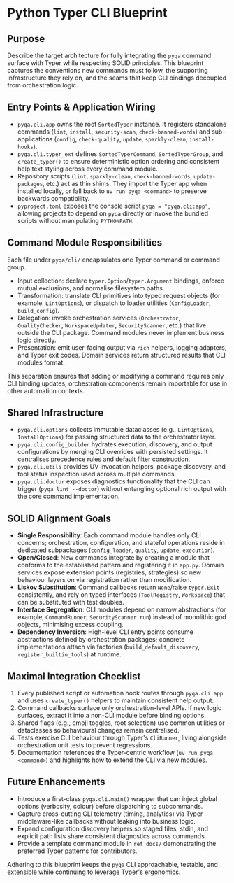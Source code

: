 <!-- SPDX-License-Identifier: MIT -->

<!-- Copyright (c) 2025 Blackcat Informatics® Inc. -->

# Python Typer CLI Blueprint

## Purpose

Describe the target architecture for fully integrating the `pyqa` command surface with Typer while respecting SOLID principles. This blueprint captures the conventions new commands must follow, the supporting infrastructure they rely on, and the seams that keep CLI bindings decoupled from orchestration logic.

## Entry Points & Application Wiring

* `pyqa.cli.app` owns the root `SortedTyper` instance. It registers standalone commands (`lint`, `install`, `security-scan`, `check-banned-words`) and sub-applications (`config`, `check-quality`, `update`, `sparkly-clean`, `install-hooks`).
* `pyqa.cli.typer_ext` defines `SortedTyperCommand`, `SortedTyperGroup`, and `create_typer()` to ensure deterministic option ordering and consistent help text styling across every command module.
* Repository scripts (`lint`, `sparkly-clean`, `check-banned-words`, `update-packages`, etc.) act as thin shims. They import the Typer app when installed locally, or fall back to `uv run pyqa <command>` to preserve backwards compatibility.
* `pyproject.toml` exposes the console script `pyqa = "pyqa.cli:app"`, allowing projects to depend on `pyqa` directly or invoke the bundled scripts without manipulating `PYTHONPATH`.

## Command Module Responsibilities

Each file under `pyqa/cli/` encapsulates one Typer command or command group.

* Input collection: declare `typer.Option`/`typer.Argument` bindings, enforce mutual exclusions, and normalise filesystem paths.
* Transformation: translate CLI primitives into typed request objects (for example, `LintOptions`), or dispatch to loader utilities (`ConfigLoader`, `build_config`).
* Delegation: invoke orchestration services (`Orchestrator`, `QualityChecker`, `WorkspaceUpdater`, `SecurityScanner`, etc.) that live outside the CLI package. Command modules never implement business logic directly.
* Presentation: emit user-facing output via `rich` helpers, logging adapters, and Typer exit codes. Domain services return structured results that CLI modules format.

This separation ensures that adding or modifying a command requires only CLI binding updates; orchestration components remain importable for use in other automation contexts.

## Shared Infrastructure

* `pyqa.cli.options` collects immutable dataclasses (e.g., `LintOptions`, `InstallOptions`) for passing structured data to the orchestrator layer.
* `pyqa.cli.config_builder` hydrates execution, discovery, and output configurations by merging CLI overrides with persisted settings. It centralises precedence rules and default filter construction.
* `pyqa.cli.utils` provides UV invocation helpers, package discovery, and tool status inspection used across multiple commands.
* `pyqa.cli.doctor` exposes diagnostics functionality that the CLI can trigger (`pyqa lint --doctor`) without entangling optional rich output with the core command implementation.

## SOLID Alignment Goals

* **Single Responsibility**: Each command module handles only CLI concerns; orchestration, configuration, and stateful operations reside in dedicated subpackages (`config_loader`, `quality`, `update`, `execution`).
* **Open/Closed**: New commands integrate by creating a module that conforms to the established pattern and registering it in `app.py`. Domain services expose extension points (registries, strategies) so new behaviour layers on via registration rather than modification.
* **Liskov Substitution**: Command callbacks return `None`/raise `typer.Exit` consistently, and rely on typed interfaces (`ToolRegistry`, `Workspace`) that can be substituted with test doubles.
* **Interface Segregation**: CLI modules depend on narrow abstractions (for example, `CommandRunner`, `SecurityScanner.run`) instead of monolithic god objects, minimising excess coupling.
* **Dependency Inversion**: High-level CLI entry points consume abstractions defined by orchestration packages; concrete implementations attach via factories (`build_default_discovery`, `register_builtin_tools`) at runtime.

## Maximal Integration Checklist

1. Every published script or automation hook routes through `pyqa.cli.app` and uses `create_typer()` helpers to maintain consistent help output.
2. Command callbacks surface only orchestration-level APIs. If new logic surfaces, extract it into a non-CLI module before binding options.
3. Shared flags (e.g., emoji toggles, root selection) use common utilities or dataclasses so behavioural changes remain centralised.
4. Tests exercise CLI behaviour through Typer's `CliRunner`, living alongside orchestration unit tests to prevent regressions.
5. Documentation references the Typer-centric workflow (`uv run pyqa <command>`) and highlights how to extend the CLI via new modules.

## Future Enhancements

* Introduce a first-class `pyqa.cli.main()` wrapper that can inject global options (verbosity, colour) before dispatching to subcommands.
* Capture cross-cutting CLI telemetry (timing, analytics) via Typer middleware-like callbacks without leaking into business logic.
* Expand configuration discovery helpers so staged files, stdin, and explicit path lists share consistent diagnostics across commands.
* Provide a template command module in `ref_docs/` demonstrating the preferred Typer patterns for contributors.

Adhering to this blueprint keeps the `pyqa` CLI approachable, testable, and extensible while continuing to leverage Typer's ergonomics.
